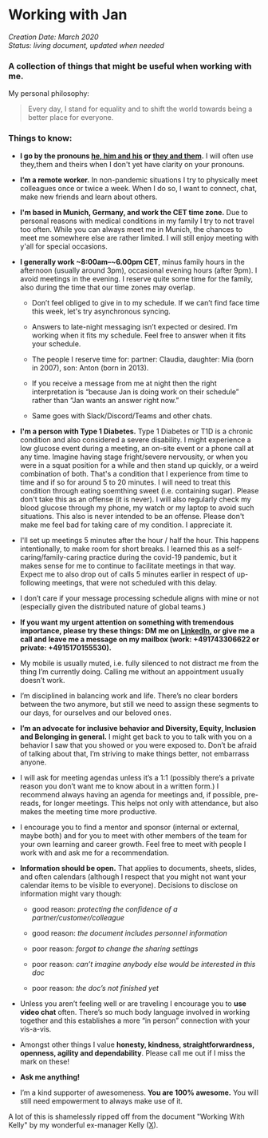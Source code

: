 # Working with Jan

*Creation Date: March 2020*  
*Status: living document, updated when needed*  

### A collection of things that might be useful when working with me.  

My personal philosophy: 
 > Every day, I stand for equality and to shift the world towards being a better place for everyone.  


### Things to know:

 - **I go by the pronouns [he, him and his](https://www.mypronouns.org/he-him) or [they and them](https://www.mypronouns.org/they-them).** I will often use they,them and theirs when I don't yet have clarity on your pronouns.  
 
 - **I’m a remote worker.** In non-pandemic situations I try to physically meet colleagues once or twice a week. When I do so, I want to connect, chat, make new friends and learn about others.

 - **I'm based in Munich, Germany, and work the CET time zone.** Due to personal reasons with medical conditions in my family I try to not travel too often. While you can always meet me in Munich, the chances to meet me somewhere else are rather limited. I will still enjoy meeting with y'all for special occasions.

 - **I generally work ~8:00am–~6.00pm CET**, minus family hours in the afternoon (usually around 3pm), occasional evening hours (after 9pm). I avoid meetings in the evening. I reserve quite some time for the family, also during the time that our time zones may overlap.

   - Don’t feel obliged to give in to my schedule. If we can’t find face time this week, let's try asynchronous syncing. 

   - Answers to late-night messaging isn’t expected or desired. I’m working when it fits my schedule. Feel free to answer when it fits your schedule. 

   - The people I reserve time for: partner: Claudia, daughter: Mia (born in 2007), son: Anton (born in 2013).  

   - If you receive a message from me at night then the right interpretation is “because Jan is doing work on their schedule” rather than “Jan wants an answer right now.” 

   - Same goes with Slack/Discord/Teams and other chats. 

- **I'm a person with Type 1 Diabetes.** Type 1 Diabetes or T1D is a chronic condition and also considered a severe disability. I might experience a low glucose event during a meeting, an on-site event or a phone call at any time. Imagine having stage fright/severe nervousity, or when you were in a squat position for a while and then stand up quickly, or a weird combination of both. That's a condition that I experience from time to time and if so for around 5 to 20 minutes. I will need to treat this condition through eating soemthing sweet (i.e. containing sugar). Please don't take this as an offense (it is never). I will also regularly check my blood glucose through my phone, my watch or my laptop to avoid such situations. This also is never intended to be an offense. Please don't make me feel bad for taking care of my condition. I appreciate it.  

- I'll set up meetings 5 minutes after the hour / half the hour. This happens intentionally, to make room for short breaks. I learned this as a self-caring/family-caring practice during the covid-19 pandemic, but it makes sense for me to continue to facilitate meetings in that way. Expect me to also drop out of calls 5 minutes earlier in respect of up-following meetings, that were not scheduled with this delay.   

- I don’t care if your message processing schedule aligns with mine or not (especially given the distributed nature of global teams.) 

- **If you want my urgent attention on something with tremendous importance, please try these things: DM me on [LinkedIn](https://www.linkedin.com/in/janschenk/), or give me a call and leave me a message on my mailbox (work: +491743306622 or private: +4915170155530).** 

- My mobile is usually muted, i.e. fully silenced to not distract me from the thing I’m currently doing. Calling me without an appointment usually doesn’t work. 

- I’m disciplined in balancing work and life. There’s no clear borders between the two anymore, but still we need to assign these segments to our days, for ourselves and our beloved ones. 

- **I’m an advocate for inclusive behavior and Diversity, Equity, Inclusion and Belonging in general.** I might get back to you to talk with you on a behavior I saw that you showed or you were exposed to. Don’t be afraid of talking about that, I’m striving to make things better, not embarrass anyone. 

 - I will ask for meeting agendas unless it’s a 1:1 (possibly there’s a private reason you don’t want me to know about in a written form.) I recommend always having an agenda for meetings and, if possible, pre-reads, for longer meetings. This helps not only with attendance, but also makes the meeting time more productive.  

 - I encourage you to find a mentor and sponsor (internal or external, maybe both) and for you to meet with other members of the team for your own learning and career growth. Feel free to meet with people I work with and ask me for a recommendation.  

 - **Information should be open.** That applies to documents, sheets, slides, and often calendars (although I respect that you might not want your calendar items to be visible to everyone). Decisions to disclose on information might vary though:  

   - good reason: *protecting the confidence of a partner/customer/colleague* 

   - good reason: *the document includes personnel information* 

   - poor reason: *forgot to change the sharing settings* 

   - poor reason: *can’t imagine anybody else would be interested in this doc* 

   - poor reason: *the doc’s not finished yet* 

 - Unless you aren’t feeling well or are traveling I encourage you to **use video chat** often. There’s so much body language involved in working together and this establishes a more “in person” connection with your vis-a-vis.  

 - Amongst other things I value **honesty, kindness, straightforwardness, openness, agility and dependability**. Please call me out if I miss the mark on these! 

 - **Ask me anything!**  

 - I’m a kind supporter of awesomeness. **You are 100% awesome.** You will still need empowerment to always make use of it. 

A lot of this is shamelessly ripped off from the document "Working With Kelly" by my wonderful ex-manager Kelly ([X](http://twitter.com/kellyshalk)).
